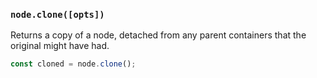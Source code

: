 ### `node.clone([opts])`

Returns a copy of a node, detached from any parent containers that the
original might have had.

```js
const cloned = node.clone();
```
